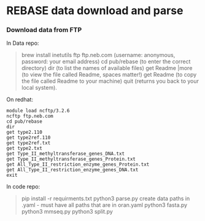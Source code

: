 # REBASE data download and parse
### Download data from FTP
In Data repo:
> brew install inetutils
>ftp ftp.neb.com     (username: anonymous, password: your email address)
>cd pub/rebase       (to enter the correct directory)
>dir                 (to list the names of available files)
>get Readme |more    (to view the file called Readme, spaces matter!)
>get Readme          (to copy the file called Readme to your machine)
>quit                (returns you back to your local system).

On redhat:
```
module load ncftp/3.2.6
ncftp ftp.neb.com
cd pub/rebase
dir
get type2.110
get type2ref.110
get type2ref.txt
get type2.txt
get Type_II_methyltransferase_genes_DNA.txt
get Type_II_methyltransferase_genes_Protein.txt
get All_Type_II_restriction_enzyme_genes_Protein.txt
get All_Type_II_restriction_enzyme_genes_DNA.txt
exit
```

In code repo:
> pip install -r requirments.txt
> python3 parse.py
> create data paths in .yaml - must have all paths that are in oran.yaml
> python3 fasta.py
> python3 mmseq.py
> python3 split.py